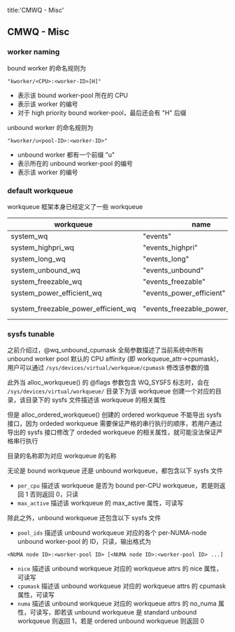 title:'CMWQ - Misc'
## CMWQ - Misc


### worker naming

bound worker 的命名规则为

```
"kworker/<CPU>:<worker-ID>[H]"
```

- <CPU> 表示该 bound worker-pool 所在的 CPU
- <worker-ID> 表示该 worker 的编号
- 对于 high priority bound worker-pool，最后还会有 "H" 后缀


unbound worker 的命名规则为

```
"kworker/u<pool-ID>:<worker-ID>"
```

- unbound worker 都有一个前缀 "u"
- <pool-ID> 表示所在的 unbound worker-pool 的编号
- <worker-ID> 表示该 worker 的编号

### default workqueue

workqueue 框架本身已经定义了一些 workqueue

workqueue | name | flag | max_active
---- | ---- | ---- | ----
system_wq | "events" | 0 | 0
system_highpri_wq | "events_highpri" | WQ_HIGHPRI | 0
system_long_wq | "events_long" | 0 | 0
system_unbound_wq | "events_unbound" | WQ_UNBOUND | WQ_UNBOUND_MAX_ACTIVE
system_freezable_wq | "events_freezable" | WQ_FREEZABLE | 0
system_power_efficient_wq | "events_power_efficient" | WQ_POWER_EFFICIENT | 0
system_freezable_power_efficient_wq | "events_freezable_power_efficient" | WQ_FREEZABLE \| WQ_POWER_EFFICIENT | 0


### sysfs tunable

之前介绍过，@wq_unbound_cpumask 全局参数描述了当前系统中所有 unbound worker pool 默认的 CPU affinity (即 workqueue_attr->cpumask)，用户可以通过 `/sys/devices/virtual/workqueue/cpumask` 修改该参数的值


此外当 alloc_workqueue() 的 @flags 参数包含 WQ_SYSFS 标志时，会在 `/sys/devices/virtual/workqueue/` 目录下为该 workqueue 创建一个对应的目录，该目录下的 sysfs 文件描述该 workqueue 的相关属性

但是 alloc_ordered_workqueue() 创建的 ordered workqueue 不能导出 sysfs 接口，因为 ordeded workqueue 需要保证严格的串行执行的顺序，若用户通过导出的 sysfs 接口修改了 ordeded workqueue 的相关属性，就可能没法保证严格串行执行


目录的名称即为对应 workqueue 的名称


无论是 bound workqueue 还是 unbound workqueue，都包含以下 sysfs 文件

- `per_cpu` 描述该 workqueue 是否为 bound per-CPU workqueue，若是则返回 1 否则返回 0，只读
- `max_active` 描述该 workqueue 的 max_active 属性，可读写


除此之外，unbound workqueue 还包含以下 sysfs 文件

- `pool_ids` 描述该 unbound workqueue 对应的各个 per-NUMA-node unbound worker-pool 的 ID，只读，输出格式为

```
<NUMA node ID>:<worker-pool ID> [<NUMA node ID>:<worker-pool ID> ...]
```

- `nice` 描述该 unbound workqueue 对应的 workqueue attrs 的 nice 属性，可读写
- `cpumask` 描述该 unbound workqueue 对应的 workqueue attrs 的 cpumask 属性，可读写
- `numa` 描述该 unbound workqueue 对应的 workqueue attrs 的 no_numa 属性，可读写，即若该 unbound workqueue 是 standard unbound workqueue 则返回 1，若是 ordered unbound workqueue 则返回 0


